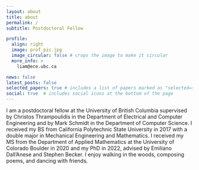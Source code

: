 ```yaml
---
layout: about
title: about
permalink: /
subtitle: Postdoctoral Fellow

profile:
  align: right
  image: prof_pic.jpg
  image_circular: false # crops the image to make it circular
  more_info: >
    liam@ece.ubc.ca

news: false
latest_posts: false
selected_papers: true # includes a list of papers marked as "selected={true}"
social: true  # includes social icons at the bottom of the page
---
```


I am a postdoctoral fellow at the University of British Columbia supervised by Christos Thrampoulidis in the Department of Electrical and Computer Engineering and by Mark Schmidt in the
Department of Computer Science. I received my BS from California Polytechnic State University in 2017 with a double major in Mechanical Engineering and Mathematics. I received my MS from the Department of Applied Mathematics at the University of Colorado Boulder in 2020 and my
PhD in 2022, advised by Emiliano Dall’Anese and Stephen Becker. I enjoy walking in the woods, composing poems, and dancing with friends.